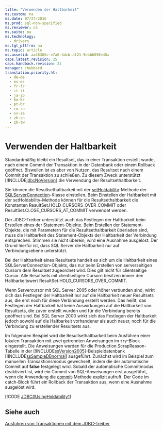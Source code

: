 ```yaml
---
title: "Verwenden der Haltbarkeit"
ms.custom: na
ms.date: 07/27/2016
ms.prod: sql-non-specified
ms.reviewer: na
ms.suite: na
ms.technology: 
  - drivers
ms.tgt_pltfrm: na
ms.topic: article
ms.assetid: aa48306c-e7a0-4dcb-af21-9ebb6898e45a
caps.latest.revision: 25
caps.handback.revision: 22
manager: jhubbard
translation.priority.ht: 
  - de-de
  - es-es
  - fr-fr
  - it-it
  - ja-jp
  - ko-kr
  - pt-br
  - ru-ru
  - sv-se
  - zh-cn
  - zh-tw
---
```

# Verwenden der Haltbarkeit
  Standardmäßig bleibt ein Resultset, das in einer Transaktion erstellt wurde, nach einem Commit der Transaktion in der Datenbank oder einem Rollback geöffnet. Bisweilen ist es aber von Nutzen, das Resultset nach einem Commit der Transaktion zu schließen. Zu diesem Zweck unterstützt [!INCLUDE[jdbcNoVersion](../content/includes/jdbcNoVersion_md.md)] die Verwendung der Resultsethaltbarkeit.  
  
 Sie können die Resultsethaltbarkeit mit der [setHoldability](../content/setHoldability-Method--SQLServerConnection-.md)\-Methode der [SQLServerConnection](../content/SQLServerConnection-Class.md)\-Klasse einstellen. Beim Einstellen der Haltbarkeit mit der setHoldability\-Methode können für die Resultsethaltbarkeit die Konstanten ResultSet.HOLD\_CURSORS\_OVER\_COMMIT oder ResultSet.CLOSE\_CURSORS\_AT\_COMMIT verwendet werden.  
  
 Der JDBC\-Treiber unterstützt auch das Festlegen der Haltbarkeit beim Erstellen eines der Statement\-Objekte. Beim Erstellen der Statement\-Objekte, die mit Parametern für die Resultsethaltbarkeit überladen sind, muss die Haltbarkeit des Statement\-Objekts der Haltbarkeit der Verbindung entsprechen. Stimmen sie nicht überein, wird eine Ausnahme ausgelöst. Der Grund hierfür ist, dass SQL Server die Haltbarkeit nur auf Verbindungsebene unterstützt.  
  
 Bei der Haltbarkeit eines Resultsets handelt es sich um die Haltbarkeit eines SQLServerConnection\-Objekts, das nur beim Erstellen von serverseitigen Cursorn dem Resultset zugeordnet wird. Dies gilt nicht für clientseitige Cursor. Alle Resultsets mit clientseitigen Cursorn besitzen immer den Haltbarkeitswert ResultSet.HOLD\_CURSORS\_OVER\_COMMIT.  
  
 Wenn Servercursor mit SQL Server 2005 oder höher verbunden sind, wirkt sich das Festlegen der Haltbarkeit nur auf die Haltbarkeit neuer Resultsets aus, die erst noch für diese Verbindung erstellt werden. Das heißt, das Festlegen der Haltbarkeit hat keine Auswirkungen auf die Haltbarkeit von Resultsets, die zuvor erstellt wurden und für die Verbindung bereits geöffnet sind. Bei SQL Server 2000 wirkt sich das Festlegen der Haltbarkeit jedoch sowohl auf die Haltbarkeit vorhandener als auch neuer, noch für die Verbindung zu erstellender Resultsets aus.  
  
 Im folgenden Beispiel wird die Resultsethaltbarkeit beim Ausführen einer lokalen Transaktion mit zwei getrennten Anweisungen im `try`\-Block eingestellt. Die Anweisungen werden für die Production.ScrapReason\-Tabelle in der [!INCLUDE[ssVersion2005](../content/includes/ssVersion2005_md.md)]\-Beispieldatenbank [!INCLUDE[ssSampleDBnormal](../content/includes/ssSampleDBnormal_md.md)] ausgeführt. Zunächst wird im Beispiel zum manuellen Transaktionsmodus gewechselt, indem die der automatische Commit auf **false** festgelegt wird. Sobald der automatische Commitmodus deaktiviert ist, wird ein Commit von SQL\-Anweisungen erst ausgeführt, wenn die Anwendung die [commit](../content/commit-Method--SQLServerConnection-.md)\-Methode explizit aufruft. Der Code im catch\-Block führt ein Rollback der Transaktion aus, wenn eine Ausnahme ausgelöst wird.  
  
 [!CODE [JDBC#UsingHoldability1](../CodeSnippet/SQLDrivers/jdbc#usingholdability1)]  
  
## Siehe auch  
 [Ausführen von Transaktionen mit dem JDBC-Treiber](../content/Performing-Transactions-with-the-JDBC-Driver.md)  
  
  